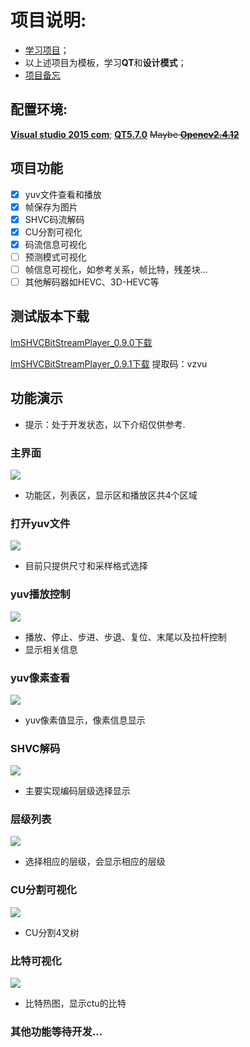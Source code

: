 # 项目说明:
 * [学习项目](https://github.com/lheric/GitlHEVCAnalyzer)；
 * 以上述项目为模板，学习**QT**和**设计模式**；
 * [项目备忘](doc/项目备忘.md)
## 配置环境:
[**Visual studio 2015 com**](https://www.visualstudio.com/);
[**QT5.7.0**](https://www.qt.io/qt5-7/)
~~Maybe [**Opencv2.4.12**]()~~
## 项目功能

- [x] yuv文件查看和播放
- [x] 帧保存为图片
- [x] SHVC码流解码
- [x] CU分割可视化
- [x] 码流信息可视化
- [ ] 预测模式可视化
- [ ] 帧信息可视化，如参考关系，帧比特，残差块...
- [ ] 其他解码器如HEVC、3D-HEVC等

## 测试版本下载
[lmSHVCBitStreamPlayer_0.9.0下载](http://download.csdn.net/detail/li651138628/9926455)

[lmSHVCBitStreamPlayer_0.9.1下载](http://pan.baidu.com/s/1gfvifWB) 提取码：vzvu

## 功能演示
* 提示：处于开发状态，以下介绍仅供参考.
### 主界面
![](/doc/C0.png)

* 功能区，列表区，显示区和播放区共4个区域
### 打开yuv文件
![](/doc/C1.png)

* 目前只提供尺寸和采样格式选择
### yuv播放控制
![](/doc/C5.png)

* 播放、停止、步进、步退、复位、末尾以及拉杆控制
* 显示相关信息
### yuv像素查看
![](/doc/C2.png)

* yuv像素值显示，像素信息显示
### SHVC解码
![](/doc/C3.png)

* 主要实现编码层级选择显示
### 层级列表
![](/doc/C4.png)

* 选择相应的层级，会显示相应的层级

### CU分割可视化
![](/doc/C6.png)
* CU分割4叉树

### 比特可视化
![](/doc/C7.png)
* 比特热图，显示ctu的比特
### 其他功能等待开发...